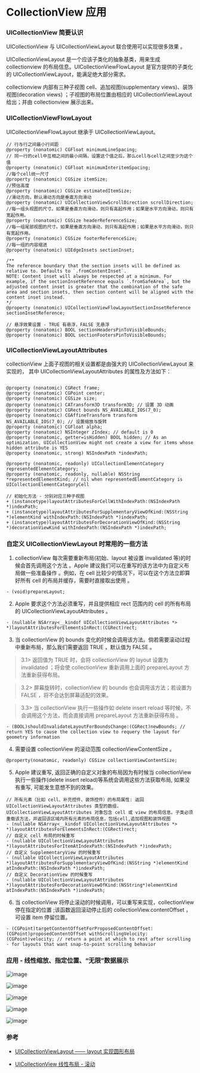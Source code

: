 # CollectionView 应用


### UICollectionView 简要认识
UICollectionView 与 UICollectionViewLayout 联合使用可以实现很多效果 。

UICollectionViewLayout 是一个应该子类化的抽象基类，用来生成 collectionview 的布局信息。UICollectionViewFlowLayout 是官方提供的子类化的 UICollectionViewLayout，能满足绝大部分需求。

collectionview 内部有三种子视图 cell、追加视图(supplementary views)、装饰视图(decoration views) ；子视图的布局位置由相应的 UICollectionViewLayout 给出；并由 collectionview 展示出来。

### UICollectionViewFlowLayout

UICollectionViewFlowLayout 继承于 UICollectionViewLayout。

```
// 行与行之间最小行间距
@property (nonatomic) CGFloat minimumLineSpacing;
// 同一行的cell中互相之间的最小间隔，设置这个值之后，那么cell与cell之间至少为这个值
@property (nonatomic) CGFloat minimumInteritemSpacing;
//每个cell统一尺寸
@property (nonatomic) CGSize itemSize;
//预估高度
@property (nonatomic) CGSize estimatedItemSize;
//滑动方向，默认滑动方向是垂直方向滑动
@property (nonatomic) UICollectionViewScrollDirection scrollDirection;
//每一组头视图的尺寸。如果是垂直方向滑动，则只有高起作用；如果是水平方向滑动，则只有宽起作用。
@property (nonatomic) CGSize headerReferenceSize;
//每一组尾部视图的尺寸。如果是垂直方向滑动，则只有高起作用；如果是水平方向滑动，则只有宽起作用。
@property (nonatomic) CGSize footerReferenceSize;
//每一组的内容缩进
@property (nonatomic) UIEdgeInsets sectionInset;

/**
The reference boundary that the section insets will be defined as relative to. Defaults to `.fromContentInset`.
NOTE: Content inset will always be respected at a minimum. For example, if the sectionInsetReference equals `.fromSafeArea`, but the adjusted content inset is greater that the combination of the safe area and section insets, then section content will be aligned with the content inset instead.
*/
@property (nonatomic) UICollectionViewFlowLayoutSectionInsetReference sectionInsetReference;

// 悬浮效果设置 - TRUE 有悬浮，FALSE 无悬浮
@property (nonatomic) BOOL sectionHeadersPinToVisibleBounds;
@property (nonatomic) BOOL sectionFootersPinToVisibleBounds;
```

### UICollectionViewLayoutAttributes

collectionView 上面子视图的相关设置都是由强大的 UICollectionViewLayout 来实现的，
其中 UICollectionViewLayoutAttributes 的属性及方法如下：


```

@property (nonatomic) CGRect frame;
@property (nonatomic) CGPoint center;
@property (nonatomic) CGSize size;
@property (nonatomic) CATransform3D transform3D; // 设置 3D 动画
@property (nonatomic) CGRect bounds NS_AVAILABLE_IOS(7_0);
@property (nonatomic) CGAffineTransform transform NS_AVAILABLE_IOS(7_0); // 设置缩放与旋转
@property (nonatomic) CGFloat alpha;
@property (nonatomic) NSInteger zIndex; // default is 0
@property (nonatomic, getter=isHidden) BOOL hidden; // As an optimization, UICollectionView might not create a view for items whose hidden attribute is YES
@property (nonatomic, strong) NSIndexPath *indexPath;

@property (nonatomic, readonly) UICollectionElementCategory representedElementCategory;
@property (nonatomic, readonly, nullable) NSString *representedElementKind; // nil when representedElementCategory is UICollectionElementCategoryCell

// 初始化方法 - 分别对应三种子视图
+ (instancetype)layoutAttributesForCellWithIndexPath:(NSIndexPath *)indexPath;
+ (instancetype)layoutAttributesForSupplementaryViewOfKind:(NSString *)elementKind withIndexPath:(NSIndexPath *)indexPath;
+ (instancetype)layoutAttributesForDecorationViewOfKind:(NSString *)decorationViewKind withIndexPath:(NSIndexPath *)indexPath;

```


### 自定义 UICollectionViewLayout 时常用的一些方法

1. collectionView 每次需要重新布局(初始、layout 被设置 invalidated 等)的时候会首先调用这个方法 。Apple 建议我们可以在重写的该方法中为自定义布局做一些准备操作 。例如，在 cell 比较少的情况下，可以在这个方法立即算好所有 cell 的布局并缓存，需要时直接取出使用 。

```
- (void)prepareLayout;
```

2. Apple 要求这个方法必须重写，并且提供相应 rect 范围内的 cell 的所有布局的 UICollectionViewLayoutAttributes 。

```
- (nullable NSArray<__kindof UICollectionViewLayoutAttributes *> *)layoutAttributesForElementsInRect:(CGRect)rect;
```

3. 当 collectionView 的 bounds 变化的时候会调用该方法。倘若需要滚动过程中重新布局，那么我们需要返回 TRUE ，默认值为 FALSE 。

  > 3.1> 返回值为 TRUE 时，会将 collectionView 的 layout 设置为 invalidated ；将会使 collectionView 重新调用上面的 prepareLayout 方法重新获得布局。

  > 3.2> 屏幕旋转时，collectionView 的 bounds 也会调用该方法；若设置为 FALSE ，将不会达到屏幕适配的效果。

  > 3.3> 当 collectionView 执行一些操作如 delete insert reload 等时候，不会调用这个方法，而会直接调用 prepareLayout 方法重新获得布局 。

```
- (BOOL)shouldInvalidateLayoutForBoundsChange:(CGRect)newBounds; // return YES to cause the collection view to requery the layout for geometry information
```

4. 需要设置 collectionView 的滚动范围 collectionViewContentSize 。

```
@property(nonatomic, readonly) CGSize collectionViewContentSize;
```

5. Apple 建议重写, 返回正确的自定义对象的布局因为有时候当 collectionView 执行一些操作(delete insert reload)等系统会调用这些方法获取布局, 如果没有重写, 可能发生意想不到的效果。

```
// 所有元素（比如 cell、补充控件、装饰控件）的布局属性: 返回 UICollectionViewLayoutAttributes 类型的数组，UICollectionViewLayoutAttributes 对象包含 cell 或 view 的布局信息。子类必须重载该方法，并返回该区域内所有元素的布局信息，包括cell,追加视图和装饰视图
- (nullable NSArray<__kindof UICollectionViewLayoutAttributes *> *)layoutAttributesForElementsInRect:(CGRect)rect;
// 自定义 cell 布局的时候重写
- (nullable UICollectionViewLayoutAttributes *)layoutAttributesForItemAtIndexPath:(NSIndexPath *)indexPath;
// 自定义 SupplementaryView 的时候重写
- (nullable UICollectionViewLayoutAttributes *)layoutAttributesForSupplementaryViewOfKind:(NSString *)elementKind atIndexPath:(NSIndexPath *)indexPath;
// 自定义 DecorationView 的时候重写
- (nullable UICollectionViewLayoutAttributes *)layoutAttributesForDecorationViewOfKind:(NSString*)elementKind atIndexPath:(NSIndexPath *)indexPath;
```

6. 当 collectionView 将停止滚动的时候调用，可以重写来实现，collectionView 停在指定的位置 ;该函数返回滚动停止后的 collectionView.contentOffset ，可设置 item 停留位置。

```
- (CGPoint)targetContentOffsetForProposedContentOffset:(CGPoint)proposedContentOffset withScrollingVelocity:(CGPoint)velocity; // return a point at which to rest after scrolling - for layouts that want snap-to-point scrolling behavior
```


### 应用 - 线性缩放、指定位置、“无限”数据展示

![image](https://github.com/itwyhuaing/OC-WYH/blob/master/UI_常用%20UI%20控件探究/CollectionView%20应用/images/指定位置与缩放原理.png)


![image](https://github.com/itwyhuaing/OC-WYH/blob/master/UI_常用%20UI%20控件探究/CollectionView%20应用/images/有限数据无限展示原理.png)


![image](https://github.com/itwyhuaing/OC-WYH/blob/master/UI_常用%20UI%20控件探究/CollectionView%20应用/images/循环数据_code1.png)


![image](https://github.com/itwyhuaing/OC-WYH/blob/master/UI_常用%20UI%20控件探究/CollectionView%20应用/images/循环数据_code2.png)


![image](https://github.com/itwyhuaing/OC-WYH/blob/master/UI_常用%20UI%20控件探究/CollectionView%20应用/images/循环数据_code3.png)



### 参考

* [UICollectionViewLayout —— layout 实现圆形布局](https://www.jianshu.com/p/c13ef47c55ff)

* [UICollectionView 线性布局 - 滚动](https://www.jianshu.com/p/57e3b96a5e9c)
